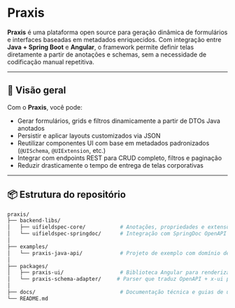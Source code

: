 # Praxis

**Praxis** é uma plataforma open source para geração dinâmica de formulários e interfaces baseadas em metadados enriquecidos. Com integração entre **Java + Spring Boot** e **Angular**, o framework permite definir telas diretamente a partir de anotações e schemas, sem a necessidade de codificação manual repetitiva.

---

## 🚀 Visão geral

Com o **Praxis**, você pode:

- Gerar formulários, grids e filtros dinamicamente a partir de DTOs Java anotados
- Persistir e aplicar layouts customizados via JSON
- Reutilizar componentes UI com base em metadados padronizados (`@UISchema`, `@UIExtension`, etc.)
- Integrar com endpoints REST para CRUD completo, filtros e paginação
- Reduzir drasticamente o tempo de entrega de telas corporativas

---

## 📦 Estrutura do repositório

```bash
praxis/
├── backend-libs/
│   ├── uifieldspec-core/           # Anotações, propriedades e extensões para definição de campos UI
│   └── uifieldspec-springdoc/      # Integração com SpringDoc OpenAPI para gerar metadados `x-ui`
│
├── examples/
│   └── praxis-java-api/            # Projeto de exemplo com domínio de Recursos Humanos
│
├── packages/
│   ├── praxis-ui/                  # Biblioteca Angular para renderização de formulários dinâmicos
│   └── praxis-schema-adapter/     # Parser que traduz OpenAPI + x-ui para estrutura de UI interna
│
├── docs/                           # Documentação técnica e guias de uso
└── README.md
